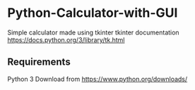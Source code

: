 # Python-Calculator-with-GUI
Simple calculator made using tkinter
tkinter documentation https://docs.python.org/3/library/tk.html
## Requirements
Python 3 
Download from https://www.python.org/downloads/
